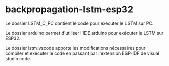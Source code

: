 # backpropagation-lstm-esp32

Le dossier LSTM_C_PC contient le code pour exécuter le LSTM sur PC.

Le dossier arduino permet d'utiliser l'IDE arduino pour exécuter le LSTM sur ESP32.

Le dossier lstm_vscode apporte les modifications nécessaires pour compiler et exécuter le code en passant par l'extension ESP-IDF de visual studio code.
